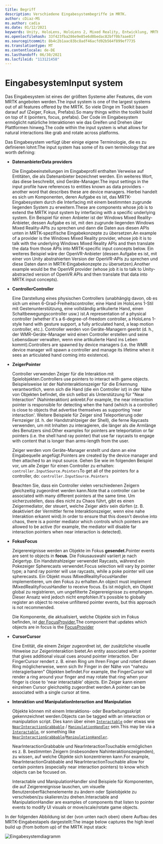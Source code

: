 ```yaml
---
title: Begriff
description: Verschiedene Eingabesystembegriffe im MRTK.
author: cDiaz-MS
ms.author: cadia
ms.date: 01/12/2021
keywords: Unity, HoloLens, HoloLens 2, Mixed Reality, Entwicklung, MRTK, Eingabe,
ms.openlocfilehash: 33f423fba286e9e85e6d0bedac82bff0b7aae81f
ms.sourcegitcommit: 8b4c2b1aac83bc8adf46acfd92b564f899ef7735
ms.translationtype: MT
ms.contentlocale: de-DE
ms.lasthandoff: 06/30/2021
ms.locfileid: "113121458"
---
```

# <a name="input-system"></a><span data-ttu-id="9edd0-104">Eingabesystem</span><span class="sxs-lookup"><span data-stu-id="9edd0-104">Input system</span></span>

<span data-ttu-id="9edd0-105">Das Eingabesystem ist eines der größten Systeme aller Features, die vom MRTK angeboten werden.</span><span class="sxs-lookup"><span data-stu-id="9edd0-105">The input system is one of the largest systems out of all features offered by the MRTK.</span></span>
<span data-ttu-id="9edd0-106">So viele Dinge im Toolkit bauen darauf auf (Zeiger, Fokus, Prefabs).</span><span class="sxs-lookup"><span data-stu-id="9edd0-106">So many things within the toolkit build on top of it (pointers, focus, prefabs).</span></span> <span data-ttu-id="9edd0-107">Der Code im Eingabesystem ermöglicht natürliche Interaktionen wie das Greifen und Drehen über Plattformen hinweg.</span><span class="sxs-lookup"><span data-stu-id="9edd0-107">The code within the input system is what allows for natural interactions like grab and rotate across platforms.</span></span>

<span data-ttu-id="9edd0-108">Das Eingabesystem verfügt über einige eigene Terminologie, die es zu definieren lohnt:</span><span class="sxs-lookup"><span data-stu-id="9edd0-108">The input system has some of its own terminology that are worth defining:</span></span>

- <span data-ttu-id="9edd0-109">**Datenanbieter**</span><span class="sxs-lookup"><span data-stu-id="9edd0-109">**Data providers**</span></span>

    <span data-ttu-id="9edd0-110">Die Eingabeeinstellungen im Eingabeprofil enthalten Verweise auf Entitäten, die als Datenanbieter bezeichnet werden. Ein weiteres Wort, das diese beschreibt, sind Geräte-Manager.</span><span class="sxs-lookup"><span data-stu-id="9edd0-110">The input settings in the input profile have references to entities known as data providers - another word that describes these are device managers.</span></span> <span data-ttu-id="9edd0-111">Hierbei handelt es sich um Komponenten, deren Aufgabe es ist, das MRTK-Eingabesystem durch die Interfacing mit einem bestimmten zugrunde liegenden System zu erweitern.</span><span class="sxs-lookup"><span data-stu-id="9edd0-111">These are components whose job is to extend the MRTK input system by interfacing with a specific underlying system.</span></span> <span data-ttu-id="9edd0-112">Ein Beispiel für einen Anbieter ist der Windows Mixed Reality-Anbieter, dessen Aufgabe es ist, mit den zugrunde liegenden Windows Mixed Reality-APIs zu sprechen und dann die Daten aus diesen APIs unten in MRTK-spezifische Eingabekonzepte zu übersetzen.</span><span class="sxs-lookup"><span data-stu-id="9edd0-112">An example of a provider is the Windows Mixed Reality provider, whose job it is to talk with the underlying Windows Mixed Reality APIs and then translate the data from those APIs into MRTK-specific input concepts below.</span></span> <span data-ttu-id="9edd0-113">Ein weiteres Beispiel wäre der OpenVR-Anbieter (dessen Aufgabe es ist, mit einer von Unity abstrahierten Version der OpenVR-APIs zu sprechen und diese Daten dann in MRTK-Eingabekonzepte zu übersetzen).</span><span class="sxs-lookup"><span data-stu-id="9edd0-113">Another example would be the OpenVR provider (whose job it is to talk to Unity-abstracted version of OpenVR APIs and then translate that data into MRTK input concepts).</span></span>

- <span data-ttu-id="9edd0-114">**Controller**</span><span class="sxs-lookup"><span data-stu-id="9edd0-114">**Controller**</span></span>

    <span data-ttu-id="9edd0-115">Eine Darstellung eines physischen Controllers (unabhängig davon, ob es sich um einen 6-Grad-Freiheitscontroller, eine Hand im HoloLens 1-Stil mit Gestenunterstützung, eine vollständig artikulierte Hand, einen Schaltbewegungscontroller usw.) ist.</span><span class="sxs-lookup"><span data-stu-id="9edd0-115">A representation of a physical controller (whether it's a 6-degree-of-freedom controller, a HoloLens 1-style hand with gesture support, a fully articulated hand, a leap motion controller, etc.).</span></span> <span data-ttu-id="9edd0-116">Controller werden von Geräte-Managern geerbt (d. h., der WMR-Geräte-Manager wird einen Controller erstellen und seine Lebensdauer verwalten, wenn eine artikulierte Hand ins Leben kommt).</span><span class="sxs-lookup"><span data-stu-id="9edd0-116">Controllers are spawned by device managers (i.e. the WMR device manager will spawn a controller and manage its lifetime when it sees an articulated hand coming into existence).</span></span>

- <span data-ttu-id="9edd0-117">**Zeiger**</span><span class="sxs-lookup"><span data-stu-id="9edd0-117">**Pointer**</span></span>

    <span data-ttu-id="9edd0-118">Controller verwenden Zeiger für die Interaktion mit Spielobjekten.</span><span class="sxs-lookup"><span data-stu-id="9edd0-118">Controllers use pointers to interact with game objects.</span></span> <span data-ttu-id="9edd0-119">Beispielsweise ist der Nahinteraktionszeiger für die Erkennung verantwortlich, wenn sich die Hand (die ein Controller ist) in der Nähe von Objekten befindet, die sich selbst als Unterstützung für "Near Interaction" (Nahinteraktion) ankrebt.</span><span class="sxs-lookup"><span data-stu-id="9edd0-119">For example, the near interaction pointer is responsible for detecting when the hand (which is a controller) is close to objects that advertise themselves as supporting 'near interaction'.</span></span> <span data-ttu-id="9edd0-120">Weitere Beispiele für Zeiger sind Teleportierung oder Fernzeiger (d. h. der Handstrahlzeiger der Shell), die ferne Raycasts verwenden, um mit Inhalten zu interagieren, die länger als die Armlänge des Benutzers sind.</span><span class="sxs-lookup"><span data-stu-id="9edd0-120">Other examples for pointers are teleportation or far pointers (i.e. the shell hand ray pointer) that use far raycasts to engage with content that is longer than arms-length from the user.</span></span>

    <span data-ttu-id="9edd0-121">Zeiger werden vom Geräte-Manager erstellt und dann an eine Eingabequelle angefügt.</span><span class="sxs-lookup"><span data-stu-id="9edd0-121">Pointers are created by the device manager and then attached to an input source.</span></span> <span data-ttu-id="9edd0-122">Gehen Sie wie im folgenden Beispiel vor, um alle Zeiger für einen Controller zu erhalten: `controller.InputSource.Pointers`</span><span class="sxs-lookup"><span data-stu-id="9edd0-122">To get all of the pointers for a controller, do: `controller.InputSource.Pointers`</span></span>

    <span data-ttu-id="9edd0-123">Beachten Sie, dass ein Controller vielen verschiedenen Zeigern gleichzeitig zugeordnet werden kann.</span><span class="sxs-lookup"><span data-stu-id="9edd0-123">Note that a controller can be associated with many different pointers at the same time.</span></span> <span data-ttu-id="9edd0-124">Um sicherzustellen, dass dies nicht zu Chaos führt, gibt es einen Zeigermediator, der steuert, welche Zeiger aktiv sein dürfen (z. B. deaktiviert der Vermittler ferne Interaktionszeiger, wenn eine nahe Interaktion erkannt wird).</span><span class="sxs-lookup"><span data-stu-id="9edd0-124">In order to ensure that this doesn't devolve into chaos, there is a pointer mediator which controls which pointers are allowed to be active (for example, the mediator will disable far interaction pointers when near interaction is detected).</span></span>

- <span data-ttu-id="9edd0-125">**Fokus**</span><span class="sxs-lookup"><span data-stu-id="9edd0-125">**Focus**</span></span>

    <span data-ttu-id="9edd0-126">Zeigerereignisse werden an Objekte im Fokus **gesendet.**</span><span class="sxs-lookup"><span data-stu-id="9edd0-126">Pointer events are sent to objects in **focus**.</span></span> <span data-ttu-id="9edd0-127">Die Fokusauswahl variiert je nach Zeigertyp. Ein Handstrahlzeiger verwendet Raycasts, während ein Pokezeiger Spherecasts verwendet.</span><span class="sxs-lookup"><span data-stu-id="9edd0-127">Focus selection will vary by pointer type; a hand ray pointer will use raycasts, while a poke pointer will use spherecasts.</span></span> <span data-ttu-id="9edd0-128">Ein Objekt muss IMixedRealityFocusHandler implementieren, um den Fokus zu erhalten.</span><span class="sxs-lookup"><span data-stu-id="9edd0-128">An object must implement IMixedRealityFocusHandler to receive focus.</span></span> <span data-ttu-id="9edd0-129">Es ist möglich, ein Objekt global zu registrieren, um ungefilterte Zeigerereignisse zu empfangen. Dieser Ansatz wird jedoch nicht empfohlen.</span><span class="sxs-lookup"><span data-stu-id="9edd0-129">It's possible to globally register an object to receive unfiltered pointer events, but this approach is not recommended.</span></span>

    <span data-ttu-id="9edd0-130">Die Komponente, die aktualisiert, welche Objekte sich im Fokus befinden, ist [der FocusProvider.](xref:Microsoft.MixedReality.Toolkit.Input.FocusProvider)</span><span class="sxs-lookup"><span data-stu-id="9edd0-130">The component that updates which objects are in focus is the [FocusProvider](xref:Microsoft.MixedReality.Toolkit.Input.FocusProvider)</span></span>

- <span data-ttu-id="9edd0-131">**Cursor**</span><span class="sxs-lookup"><span data-stu-id="9edd0-131">**Cursor**</span></span>

    <span data-ttu-id="9edd0-132">Eine Entität, die einem Zeiger zugeordnet ist, der zusätzliche visuelle Hinweise zur Zeigerinteraktion bietet.</span><span class="sxs-lookup"><span data-stu-id="9edd0-132">An entity associated with a pointer that gives additional visual cues around pointer interaction.</span></span> <span data-ttu-id="9edd0-133">Der FingerCursor rendert z. B. einen Ring um Ihren Finger und rotiert diesen Ring möglicherweise, wenn sich Ihr Finger in der Nähe von "nahezu interagierbaren" Objekten befindet.</span><span class="sxs-lookup"><span data-stu-id="9edd0-133">For example, the FingerCursor will render a ring around your finger and may rotate that ring when your finger is close to 'near interactable' objects.</span></span> <span data-ttu-id="9edd0-134">Ein Zeiger kann einem einzelnen Cursor gleichzeitig zugeordnet werden.</span><span class="sxs-lookup"><span data-stu-id="9edd0-134">A pointer can be associated with a single cursor at time.</span></span>

- <span data-ttu-id="9edd0-135">**Interaktion und Manipulation**</span><span class="sxs-lookup"><span data-stu-id="9edd0-135">**Interaction and Manipulation**</span></span>

    <span data-ttu-id="9edd0-136">Objekte können mit einem Interaktions- oder Bearbeitungsskript gekennzeichnet werden.</span><span class="sxs-lookup"><span data-stu-id="9edd0-136">Objects can be tagged with an interaction or manipulation script.</span></span> <span data-ttu-id="9edd0-137">Dies kann über einen [`Interactable`](xref:Microsoft.MixedReality.Toolkit.UI.Interactable) oder etwas wie [`NearInteractionGrabbable`](xref:Microsoft.MixedReality.Toolkit.Input.NearInteractionGrabbable) / [`ManipulationHandler`](xref:Microsoft.MixedReality.Toolkit.UI.ManipulationHandler) sein.</span><span class="sxs-lookup"><span data-stu-id="9edd0-137">This may be via a [`Interactable`](xref:Microsoft.MixedReality.Toolkit.UI.Interactable), or something like [`NearInteractionGrabbable`](xref:Microsoft.MixedReality.Toolkit.Input.NearInteractionGrabbable)/[`ManipulationHandler`](xref:Microsoft.MixedReality.Toolkit.UI.ManipulationHandler).</span></span>

    <span data-ttu-id="9edd0-138">NearInteractionGrabbable und NearInteractionTouchable ermöglichen es z. B. bestimmten Zeigern (insbesondere Nahinteraktionszeigenden), zu wissen, auf welche Objekte sich konzentrieren kann.</span><span class="sxs-lookup"><span data-stu-id="9edd0-138">For example, NearInteractionGrabbable and NearInteractionTouchable allow for certain pointers (especially   near interaction pointers) to know which objects can be focused on.</span></span>

    <span data-ttu-id="9edd0-139">Interactable und ManipulationHandler sind Beispiele für Komponenten, die auf Zeigerereignisse lauschen, um visuelle Benutzeroberflächenelemente zu ändern oder Spielobjekte zu verschieben/zu skalieren/zu drehen.</span><span class="sxs-lookup"><span data-stu-id="9edd0-139">Interactable and ManipulationHandler are examples of components that listen to pointer events to modify   UI visuals or move/scale/rotate game objects.</span></span>

<span data-ttu-id="9edd0-140">In der folgenden Abbildung ist der (von unten nach oben) obere Aufbau des MRTK-Eingabestapels dargestellt:</span><span class="sxs-lookup"><span data-stu-id="9edd0-140">The image below captures the high level build up (from bottom up) of the MRTK input stack:</span></span>

![Eingabesystemdiagramm](../features/images/input/MRTK_InputSystem.png)
